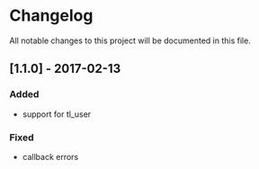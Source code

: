 # Changelog
All notable changes to this project will be documented in this file.

## [1.1.0] - 2017-02-13

### Added
- support for tl_user

### Fixed
- callback errors
